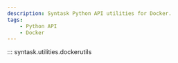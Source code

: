 ```yaml
---
description: Syntask Python API utilities for Docker.
tags:
    - Python API
    - Docker
---
```


::: syntask.utilities.dockerutils
